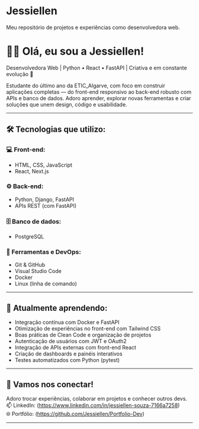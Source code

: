 # Jessiellen
Meu repositório de projetos e experiências como desenvolvedora web.
# 👩‍💻 Olá, eu sou a Jessiellen!

Desenvolvedora Web | Python • React • FastAPI | Criativa e em constante evolução 🚀

Estudante do último ano da ETIC_Algarve, com foco em construir aplicações completas — do front-end responsivo ao back-end robusto com APIs e banco de dados. Adoro aprender, explorar novas ferramentas e criar soluções que unem design, código e usabilidade.


---

## 🛠 Tecnologias que utilizo:

### 💻 Front-end:
- HTML, CSS, JavaScript
- React, Next.js

### ⚙️ Back-end:
- Python, Django, FastAPI
- APIs REST (com FastAPI)

### 🗄️ Banco de dados:
- PostgreSQL

### 🧰 Ferramentas e DevOps:
- Git & GitHub
- Visual Studio Code
- Docker
- Linux (linha de comando)

---

## 🌱 Atualmente aprendendo:
- Integração contínua com Docker e FastAPI  
- Otimização de experiências no front-end com Tailwind CSS  
- Boas práticas de Clean Code e organização de projetos  
- Autenticação de usuários com JWT e OAuth2  
- Integração de APIs externas com front-end React  
- Criação de dashboards e painéis interativos  
- Testes automatizados com Python (pytest)  

---


## 🤝 Vamos nos conectar!
Adoro trocar experiências, colaborar em projetos e conhecer outros devs.  
📫 LinkedIn: (https://www.linkedin.com/in/jessiellen-souza-7166a7258)  
🌐 Portfólio: (https://github.com/Jessiellen/Portfolio-Dev) 

---
